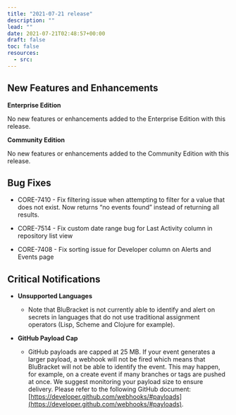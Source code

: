 ```yaml
---
title: "2021-07-21 release"
description: ""
lead: ""
date: 2021-07-21T02:48:57+00:00
draft: false
toc: false
resources:
  - src:
---
```


**New Features and Enhancements**
---------------------------------

**Enterprise Edition**

No new features or enhancements added to the Enterprise Edition with this release.

**Community Edition**

No new features or enhancements added to the Community Edition with this release.

**Bug Fixes**
-------------

* CORE-7410 - Fix filtering issue when attempting to filter for a value that does not exist. Now returns “no events found” instead of returning all results.

* CORE-7514 - Fix custom date range bug for Last Activity column in repository list view

* CORE-7408 - Fix sorting issue for Developer column on Alerts and Events page


**Critical Notifications**
--------------------------

* **Unsupported Languages**

    * Note that BluBracket is not currently able to identify and alert on secrets in languages that do not use traditional assignment operators (Lisp, Scheme and Clojure for example).

* **GitHub Payload Cap**

    * GitHub payloads are capped at 25 MB. If your event generates a larger payload, a webhook will not be fired which means that BluBracket will not be able to identify the event. This may happen, for example, on a create event if many branches or tags are pushed at once. We suggest monitoring your payload size to ensure delivery. Please refer to the following GitHub document: [https://developer.github.com/webhooks/#payloads](https://developer.github.com/webhooks/#payloads).
